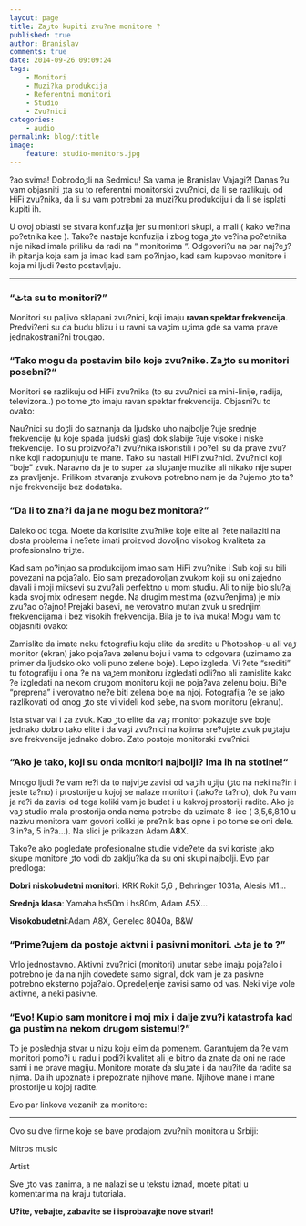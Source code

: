 ```yaml
---
layout: page
title: Zaڑto kupiti zvu?ne monitore ?
published: true
author: Branislav
comments: true
date: 2014-09-26 09:09:24
tags:
    - Monitori
    - Muzi?ka produkcija
    - Referentni monitori
    - Studio
    - Zvu?nici
categories:
    - audio
permalink: blog/:title
image:
    feature: studio-monitors.jpg
---
```

?ao svima! Dobrodoڑli na Sedmicu! Sa vama je Branislav Vajagi?! Danas ?u vam objasniti ڑta su to referentni monitorski zvu?nici, da li se razlikuju od HiFi zvu?nika, da li su vam potrebni za muzi?ku produkciju i da li se isplati kupiti ih.
  
U ovoj oblasti se stvara konfuzija jer su monitori skupi, a mali ( kako ve?ina po?etnika ka‍e ). Tako?e nastaje konfuzija i zbog toga ڑto ve?ina po?etnika nije nikad imala priliku da radi na “ monitorima “. Odgovori?u na par naj?eڑ?ih pitanja koja sam ja imao kad sam po?injao, kad sam kupovao monitore i koja mi ljudi ?esto postavljaju.

* * *

### “ٹta su to monitori?”

Monitori su pa‍ljivo sklapani zvu?nici, koji imaju **ravan spektar frekvencija**. Predvi?eni su da budu blizu i u ravni sa vaڑim uڑima gde sa vama prave jednakostrani?ni trougao.



### “Tako mogu da postavim bilo koje zvu?nike. Zaڑto su monitori posebni?“

Monitori se razlikuju od HiFi zvu?nika (to su zvu?nici sa mini-linije, radija, televizora..) po tome ڑto imaju ravan spektar frekvencija. Objasni?u to ovako:
  
Nau?nici su doڑli do saznanja da ljudsko uho najbolje ?uje srednje frekvencije (u koje spada ljudski glas) dok slabije ?uje visoke i niske frekvencije. To su proizvo?a?i zvu?nika iskoristili i po?eli su da prave zvu?nike koji nadopunjuju te mane. Tako su nastali HiFi zvu?nici. Zvu?nici koji “boje” zvuk. Naravno da je to super za sluڑanje muzike ali nikako nije super za pravljenje. Prilikom stvaranja zvukova potrebno nam je da ?ujemo ڑto ta?nije frekvencije bez dodataka.

### “Da li to zna?i da ja ne mogu bez monitora?”

Daleko od toga. Mo‍ete da koristite zvu?nike koje ‍elite ali ?ete nailaziti na dosta problema i ne?ete imati proizvod dovoljno visokog kvaliteta za profesionalno tr‍iڑte.
  
Kad sam po?injao sa produkcijom imao sam HiFi zvu?nike i Sub koji su bili povezani na poja?alo. Bio sam prezadovoljan zvukom koji su oni zajedno davali i moji miksevi su zvu?ali perfektno u mom studiu. Ali to nije bio slu?aj kada svoj mix odnesem negde. Na drugim mestima (ozvu?enjima) je mix zvu?ao o?ajno! Prejaki basevi, ne verovatno mutan zvuk u srednjim frekvencijama i bez visokih frekvencija. Bila je to ‍iva muka! Mogu vam to objasniti ovako:

Zamislite da imate neku fotografiu koju ‍elite da sredite u Photoshop-u ali vaڑ monitor (ekran) jako poja?ava zelenu boju i vama to odgovara (uzimamo za primer da ljudsko oko voli puno zelene boje). Lepo izgleda. Vi ?ete “srediti” tu fotografiju i ona ?e na vaڑem monitoru izgledati odli?no ali zamislite kako ?e izgledati na nekom drugom monitoru koji ne poja?ava zelenu boju. Bi?e “prepr‍ena” i verovatno ne?e biti zelena boje na njoj. Fotografija ?e se jako razlikovati od onog ڑto ste vi videli kod sebe, na svom monitoru (ekranu).
  
Ista stvar va‍i i za zvuk. Kao ڑto ‍elite da vaڑ monitor pokazuje sve boje jednako dobro tako ‍elite i da vaڑi zvu?nici na kojima sre?ujete zvuk puڑtaju sve frekvencije jednako dobro. Zato postoje monitorski zvu?nici.

### “Ako je tako, koji su onda monitori najbolji? Ima ih na stotine!“

Mnogo ljudi ?e vam re?i da to najviڑe zavisi od vaڑih uڑiju (ڑto na neki na?in i jeste ta?no) i prostorije u kojoj se nalaze monitori (tako?e ta?no), dok ?u vam ja re?i da zavisi od toga koliki vam je bud‍et i u kakvoj prostoriji radite. Ako je vaڑ studio mala prostorija onda nema potrebe da uzimate 8-ice ( 3,5,6,8,10 u nazivu monitora vam govori koliki je pre?nik bas opne i po tome se oni dele. 3 in?a, 5 in?a&#8230;). Na slici je prikazan Adam A**8**X.



Tako?e ako pogledate profesionalne studie vide?ete da svi koriste jako skupe monitore ڑto vodi do zaklju?ka da su oni skupi najbolji. Evo par predloga:
  
**Dobri niskobud‍etni monitori**: KRK Rokit 5,6 , Behringer 1031a, Alesis M1&#8230;
  
**Srednja klasa**: Yamaha hs50m i hs80m, Adam A5X&#8230;
  
**Visokobud‍etni**:Adam A8X, Genelec 8040a, B&W

### “Prime?ujem da postoje aktvni i pasivni monitori. ٹta je to ?”

Vrlo jednostavno. Aktivni zvu?nici (monitori) unutar sebe imaju poja?alo i potrebno je da na njih dovedete samo signal, dok vam je za pasivne potrebno eksterno poja?alo. Opredeljenje zavisi samo od vas. Neki viڑe vole aktivne, a neki pasivne.

### “Evo! Kupio sam monitore i moj mix i dalje zvu?i katastrofa kad ga pustim na nekom drugom sistemu!?”

To je poslednja stvar u nizu koju ‍elim da pomenem. Garantujem da ?e vam monitori pomo?i u radu i podi?i kvalitet ali je bitno da znate da oni ne rade sami i ne prave magiju. Monitore morate da sluڑate i da nau?ite da radite sa njima. Da ih upoznate i prepoznate njihove mane. Njihove mane i mane prostorije u kojoj radite.

Evo par linkova vezanih za monitore:



* * *



Ovo su dve firme koje se bave prodajom zvu?nih monitora u Srbiji:
  
Mitros music
  
Artist

Sve ڑto vas zanima, a ne nalazi se u tekstu iznad, mo‍ete pitati u komentarima na kraju tutoriala.
  
**U?ite, ve‍bajte, zabavite se i isprobavajte nove stvari!**